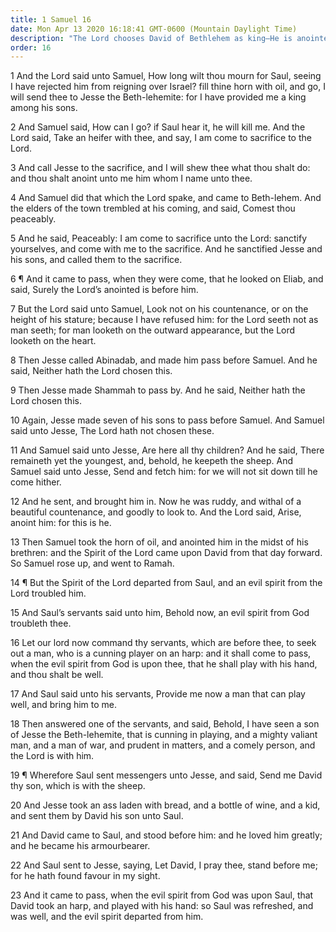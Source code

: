 ```yaml
---
title: 1 Samuel 16
date: Mon Apr 13 2020 16:18:41 GMT-0600 (Mountain Daylight Time)
description: "The Lord chooses David of Bethlehem as king—He is anointed by Samuel—Saul chooses David as his companion and armor bearer."
order: 16
---
```


1 And the Lord said unto Samuel, How long wilt thou mourn for Saul, seeing I have rejected him from reigning over Israel? fill thine horn with oil, and go, I will send thee to Jesse the Beth-lehemite: for I have provided me a king among his sons.

2 And Samuel said, How can I go? if Saul hear it, he will kill me. And the Lord said, Take an heifer with thee, and say, I am come to sacrifice to the Lord.

3 And call Jesse to the sacrifice, and I will shew thee what thou shalt do: and thou shalt anoint unto me him whom I name unto thee.

4 And Samuel did that which the Lord spake, and came to Beth-lehem. And the elders of the town trembled at his coming, and said, Comest thou peaceably.

5 And he said, Peaceably: I am come to sacrifice unto the Lord: sanctify yourselves, and come with me to the sacrifice. And he sanctified Jesse and his sons, and called them to the sacrifice.

6 ¶ And it came to pass, when they were come, that he looked on Eliab, and said, Surely the Lord’s anointed is before him.

7 But the Lord said unto Samuel, Look not on his countenance, or on the height of his stature; because I have refused him: for the Lord seeth not as man seeth; for man looketh on the outward appearance, but the Lord looketh on the heart.

8 Then Jesse called Abinadab, and made him pass before Samuel. And he said, Neither hath the Lord chosen this.

9 Then Jesse made Shammah to pass by. And he said, Neither hath the Lord chosen this.

10 Again, Jesse made seven of his sons to pass before Samuel. And Samuel said unto Jesse, The Lord hath not chosen these.

11 And Samuel said unto Jesse, Are here all thy children? And he said, There remaineth yet the youngest, and, behold, he keepeth the sheep. And Samuel said unto Jesse, Send and fetch him: for we will not sit down till he come hither.

12 And he sent, and brought him in. Now he was ruddy, and withal of a beautiful countenance, and goodly to look to. And the Lord said, Arise, anoint him: for this is he.

13 Then Samuel took the horn of oil, and anointed him in the midst of his brethren: and the Spirit of the Lord came upon David from that day forward. So Samuel rose up, and went to Ramah.

14 ¶ But the Spirit of the Lord departed from Saul, and an evil spirit from the Lord troubled him.

15 And Saul’s servants said unto him, Behold now, an evil spirit from God troubleth thee.

16 Let our lord now command thy servants, which are before thee, to seek out a man, who is a cunning player on an harp: and it shall come to pass, when the evil spirit from God is upon thee, that he shall play with his hand, and thou shalt be well.

17 And Saul said unto his servants, Provide me now a man that can play well, and bring him to me.

18 Then answered one of the servants, and said, Behold, I have seen a son of Jesse the Beth-lehemite, that is cunning in playing, and a mighty valiant man, and a man of war, and prudent in matters, and a comely person, and the Lord is with him.

19 ¶ Wherefore Saul sent messengers unto Jesse, and said, Send me David thy son, which is with the sheep.

20 And Jesse took an ass laden with bread, and a bottle of wine, and a kid, and sent them by David his son unto Saul.

21 And David came to Saul, and stood before him: and he loved him greatly; and he became his armourbearer.

22 And Saul sent to Jesse, saying, Let David, I pray thee, stand before me; for he hath found favour in my sight.

23 And it came to pass, when the evil spirit from God was upon Saul, that David took an harp, and played with his hand: so Saul was refreshed, and was well, and the evil spirit departed from him.
